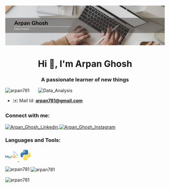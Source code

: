 ![logo](https://github.com/Arpan781/Arpan781/blob/main/Github%20Banner.png)
<h1 align="center">Hi 👋, I'm Arpan Ghosh</h1>
<h3 align="center">A passionate learner of new things</h3>
<img align="right" alt="Data_Analysis" width="400" src="https://i.pinimg.com/originals/71/12/41/71124103252a3f67a657c1a276d565a6.gif">

<p align="left"> 
  <img src="https://komarev.com/ghpvc/?username=arpan781&label=Profile%20views&color=0e75b6&style=flat" alt="arpan781" /> 
</p>

- ✉️ Mail Id: **arpan781@gmail.com**

<h3 align="left">Connect with me:</h3>
<p align="left">
  <a href="https://www.linkedin.com/in/arpan-ghosh-10b18922a?lipi=urn%3Ali%3Apage%3Ad_flagship3_profile_view_base_contact_details%3Bpao5O%2BVeS2GrXf7CwTl3ww%3D%3D" target="_blank">
    <img align="center" src="https://raw.githubusercontent.com/rahuldkjain/github-profile-readme-generator/master/src/images/icons/Social/linked-in-alt.svg" alt="Arpan_Ghosh_Linkedin" height="30" width="40" />
  </a>
  <a href="https://instagram.com/https://l.instagram.com/?u=http%3a%2f%2ft.me%2fme_as_arpan&e=at3phw83yyt_5lsqqemmvhoo9gf5gvpvj0la0yp29ffrdcenq0spvziugp8iqgbpad0der4v3mubo77vc2ezkb9bp_zfppe46elvlhg5jo8w0qvbmihqha" target="_blank">
    <img align="center" src="https://raw.githubusercontent.com/rahuldkjain/github-profile-readme-generator/master/src/images/icons/Social/instagram.svg" alt="Arpan_Ghosh_Instagram" height="30" width="40" />
  </a>
</p>

<h3 align="left">Languages and Tools:</h3>
<p align="left"> 
  <a href="https://www.mysql.com/" target="_blank" rel="noreferrer"> 
    <img src="https://raw.githubusercontent.com/devicons/devicon/master/icons/mysql/mysql-original-wordmark.svg" alt="mysql" width="40" height="40"/> 
  </a> 
  <a href="https://www.python.org" target="_blank" rel="noreferrer"> 
    <img src="https://raw.githubusercontent.com/devicons/devicon/master/icons/python/python-original.svg" alt="python" width="40" height="40"/> 
  </a> 
</p>

<p><img align="left" src="https://github-readme-stats.vercel.app/api/top-langs?username=arpan781&show_icons=true&locale=en&layout=compact" alt="arpan781" /></p>

<p>&nbsp;<img align="center" src="https://github-readme-stats.vercel.app/api?username=arpan781&show_icons=true&locale=en" alt="arpan781" /></p>

<p><img align="center" src="https://github-readme-streak-stats.herokuapp.com/?user=arpan781&" alt="arpan781" /></p>
